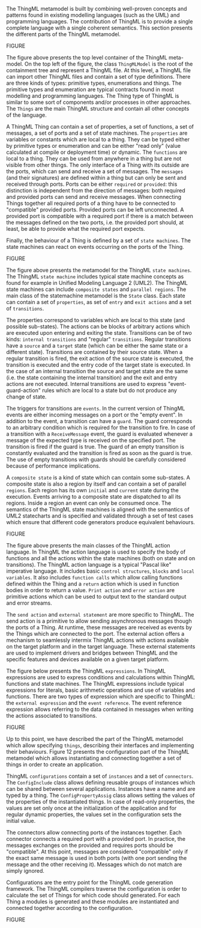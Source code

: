 The ThingML metamodel is built by combining well-proven concepts and patterns found in existing modelling languages (such as the UML) and programming languages. The contribution of ThingML is to provide a single complete language with a single coherent semantics. This section presents the different parts of the ThingML metamodel.

FIGURE

The figure above presents the top level container of the ThingML meta-model. On the top left of the figure, the class `ThingMLModel` is the root of the containment tree and represent a ThingML file. At this level, a ThingML file can import other ThingML files and contain a set of type definitions. There are three kinds of types: primitive types, enumerations and things. The primitive types and enumeration are typical contracts found in most modelling and programming languages. The Thing type of ThingML is similar to some sort of components and/or processes in other approaches. The `Things` are the main ThingML structure and contain all other concepts of the language.

A ThingML Thing can contain a set of properties, a set of functions, a set of messages, a set of ports and a set of state machines. The `properties` are variables or constants which are local to a thing. They can be typed either by primitive types or enumeration and can be either "read only" (value calculated at compile or deployment time) or dynamic. The `functions` are local to a thing. They can be used from anywhere in a thing but are not visible from other things. The only interface of a Thing with its outside are the ports, which can send and receive a set of messages. The `messages` (and their signatures) are defined within a thing but can only be sent and received through ports. Ports can be either `required` or `provided`: this distinction is independent from the direction of messages: both required and provided ports can send and receive messages. When connecting Things together all required ports of a thing have to be connected to "compatible" provided ports. Provided ports can be left unconnected. A provided port is compatible with a required port if there is a match between the messages defined on the two ports, i.e. the provided port should, at least, be able to provide what the required port expects. 

Finally, the behaviour of a Thing is defined by a set of `state machines`. The state machines can react on events occurring on the ports of the Thing.

FIGURE

The figure above presents the metamodel for the ThingML `state machines`. The ThingML `state machine` includes typical state machine concepts as found for example in Unified Modeling Language 2 (UML2). The ThingML state machines can include `composite states` and `parallel regions`. The main class of the statemachine metamodel is the `State` class. Each state can contain a set of `properties`, as set of `entry` and `exit actions` and a set of `transitions`. 

The properties correspond to variables which are local to this state (and possible sub-states). The actions can be blocks of arbitrary actions which are executed upon entering and exiting the state. Transitions can be of two kinds: `internal transitions` and "regular" `transitions`. Regular transitions have a `source` and a `target` state (which can be either the same state or a different state). Transitions are contained by their source state. When a regular transition is fired, the exit action of the source state is executed, the transition is executed and the entry code of the target state is executed. In the case of an internal transition the source and target state are the same (i.e. the state containing the internal transition) and the exit and entry actions are not executed. Internal transitions are used to express "event-guard-action" rules which are local to a state but do not produce any change of state.

The triggers for transitions are `events`. In the current version of ThingML events are either incoming messages on a port or the "empty event". In addition to the event, a transition can have a `guard`. The guard corresponds to an arbitrary condition which is required for the transition to fire. In case of a transition with a `ReceiveMessage` event, the guard is evaluated whenever a message of the expected type is received on the specified port. The transition is fired if the guard is true. The guard of an empty transition is constantly evaluated and the transition is fired as soon as the guard is true. The use of empty transitions with guards should be carefully considered because of performance implications.

A `composite state` is a kind of state which can contain some sub-states. A composite state is also a region by itself and can contain a set of parallel `regions`. Each region has its own `initial` and `current` state during the execution. Events arriving to a composite state are dispatched to all its regions. Inside a region an event can only be consumed once. The semantics of the ThingML state machines is aligned with the semantics of UML2 statecharts and is specified and validated through a set of test cases which ensure that different code generators produce equivalent behaviours. 

FIGURE

The figure above presents the main classes of the ThingML action language. In ThingML the action language is used to specify the body of functions and all the actions within the state machines (both on state and on transitions). The ThingML action language is a typical "Pascal like" imperative language. It includes basic `control structures`, `blocks` and `local variables`. It also includes `function calls` which allow calling functions defined within the Thing and a `return` action which is used in function bodies in order to return a value. `Print action` and `error action` are primitive actions which can be used to output text to the standard output and error streams. 

The `send action` and `external statement` are more specific to ThingML. The send action is a primitive to allow sending asynchronous messages though the ports of a Thing. At runtime, these messages are received as events by the Things which are connected to the port. The external action offers a mechanism to seamlessly intermix ThingML actions with actions available on the target platform and in the target language. These external statements are used to implement drivers and bridges between ThingML and the specific features and devices available on a given target platform.

The figure below presents the ThingML `expressions`. In ThingML expressions are used to express conditions and calculations within ThingML functions and state machines. The ThingML expressions include typical expressions for literals, basic arithmetic operations and use of variables and functions. There are two types of expression which are specific to ThingML: the `external expression` and the `event reference`. The event reference expression allows referring to the data contained in messages when writing the actions associated to transitions.

FIGURE

Up to this point, we have described the part of the ThingML metamodel which allow specifying `things`, describing their interfaces and implementing their behaviours. Figure 12 presents the configuration part of the ThingML metamodel which allows instantiating and connecting together a set of things in order to create an application.

ThingML `configurations` contain a set of `instances` and a set of `connectors`. The `ConfigInclude` class allows defining reusable groups of instances which can be shared between several applications. Instances have a name and are typed by a thing. The `ConfigPropertyAssig` class allows setting the values of the properties of the instantiated things. In case of read-only properties, the values are set only once at the initialization of the application and for regular dynamic properties, the values set in the configuration sets the initial value.

The connectors allow connecting ports of the instances together. Each connector connects a required port with a provided port. In practice, the messages exchanges on the provided and requires ports should be "compatible". At this point, messages are considered "compatible" only if the exact same message is used in both ports (with one port sending the message and the other receiving it). Messages which do not match are simply ignored.

Configurations are the entry point for the ThingML code generation framework. The ThingML compilers traverse the configuration is order to calculate the set of Things for which code should generated. For each Thing a modules is generated and these modules are instantiated and connected together according to the configuration.

FIGURE
